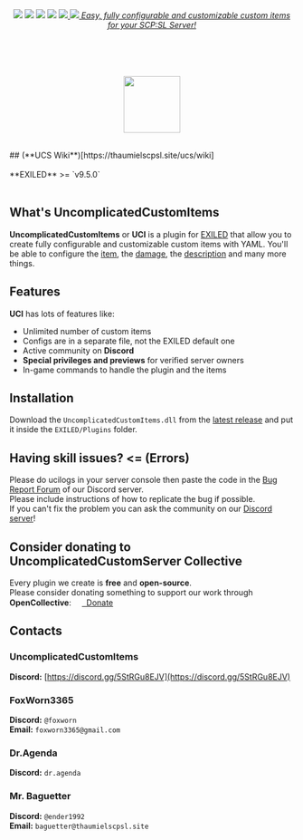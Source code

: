 <div align="center"><a href="https://github.com/UncomplicatedCustomServer/UncomplicatedCustomItems/releases/latest"><img src="https://img.shields.io/github/v/release/UncomplicatedCustomServer/UncomplicatedCustomItems"></a> <a href="https://github.com/UncomplicatedCustomServer/UncomplicatedCustomItems/releases/latest"><img src="https://img.shields.io/github/downloads/UncomplicatedCustomServer/UncomplicatedCustomItems/total"></a> <a href="https://github.com/UncomplicatedCustomServer/UncomplicatedCustomItems/pulls"><img src="https://img.shields.io/github/issues-pr/UncomplicatedCustomServer/UncomplicatedCustomItems"></a> <a href="https://github.com/UncomplicatedCustomServer/UncomplicatedCustomItems/pulls"><img src="https://img.shields.io/github/issues-pr-closed/Mr-Baguetter/UncomplicatedCustomItems"></a> <a href="https://github.com/UncomplicatedCustomServer/UncomplicatedCustomItems/commits/main/"><img src="https://badgen.net/github/commits/UncomplicatedCustomServer/UncomplicatedCustomItems/main">

  <img src="https://github.com/UncomplicatedCustomServer/UncomplicatedCustomItems/blob/074974d4c5f5455b15b425ba184b61e972873719/test_promo_banner.png">
  <i>Easy, fully configurable and customizable custom items for your SCP:SL Server!</i>

  <br><br>
  <br><br>
    <a href='https://discord.gg/5StRGu8EJV'><img src='https://www.allkpop.com/upload/2021/01/content/262046/1611711962-discord-button.png' height="100"></a>
  <br><br>
</div>
## (**UCS Wiki**)[https://thaumielscpsl.site/ucs/wiki] <br><br>
**EXILED** >= `v9.5.0`
<br><br>

## What's UncomplicatedCustomItems
**UncomplicatedCustomItems** or **UCI** is a plugin for [EXILED](https://github.com/ExMod-Team/EXILED) that allow you to create fully configurable and customizable custom items with YAML.
You'll be able to configure the <ins>item</ins>, the <ins>damage</ins>, the <ins>description</ins> and many more things. 

## Features
**UCI** has lots of features like:
- Unlimited number of custom items
- Configs are in a separate file, not the EXILED default one
- Active community on **Discord**
- __Special privileges and previews__ for verified server owners
- In-game commands to handle the plugin and the items

## Installation
Download the `UncomplicatedCustomItems.dll` from the [latest release](https://github.com/UncomplicatedCustomServer/UncomplicatedCustomItems/releases/latest) and put it inside the `EXILED/Plugins` folder.

## Having skill issues? <= (Errors)
Please do ucilogs in your server console then paste the code in the [Bug Report Forum](https://discord.com/channels/1170301876990914631/1230615155193151602) of our Discord server. <br> Please include instructions of how to replicate the bug if possible. <br>
If you can't fix the problem you can ask the community on our [Discord server](https://discord.gg/5StRGu8EJV)!

## Consider donating to UncomplicatedCustomServer Collective
Every plugin we create is **free** and **open-source**.\
Please consider donating something to support our work through **OpenCollective**: 
<a href="https://opencollective.com/ucs"><img height="15" src="https://raw.githubusercontent.com/UncomplicatedCustomServer/UncomplicatedCustomRoles/refs/heads/resources/oc_icon.png">&nbsp;&nbsp;Donate</a>

## Contacts
### UncomplicatedCustomItems
  **Discord:** [https://discord.gg/5StRGu8EJV](https://discord.gg/5StRGu8EJV)

### FoxWorn3365
  **Discord:** `@foxworn`\
  **Email:** `foxworn3365@gmail.com`
### Dr.Agenda
  **Discord:** `dr.agenda`
### Mr. Baguetter
  **Discord:** `@ender1992`\
  **Email:** `baguetter@thaumielscpsl.site`
